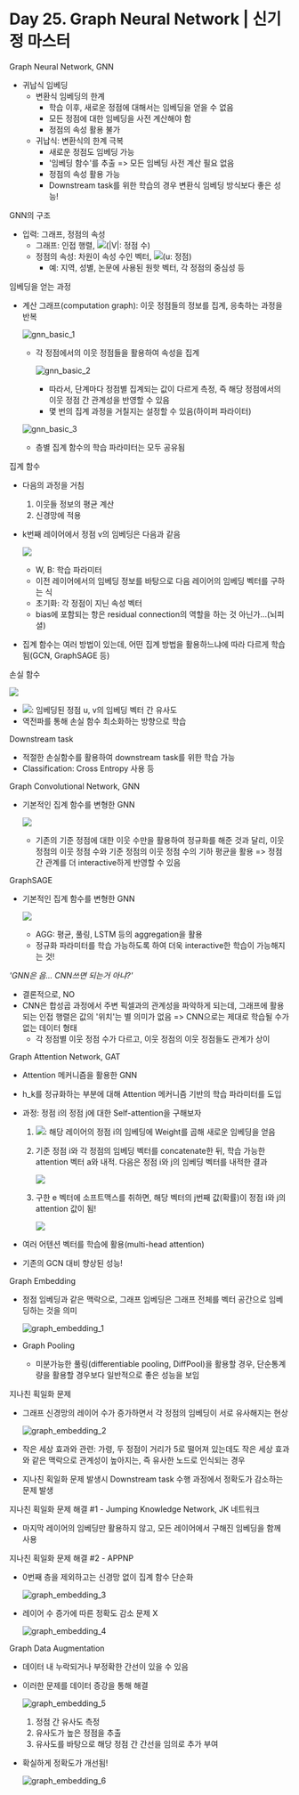 # Day 25. Graph Neural Network | 신기정 마스터

Graph Neural Network, GNN

- 귀납식 임베딩
  - 변환식 임베딩의 한계
    - 학습 이후, 새로운 정점에 대해서는 임베딩을 얻을 수 없음
    - 모든 정점에 대한 임베딩을 사전 계산해야 함
    - 정점의 속성 활용 불가
  - 귀납식: 변환식의 한계 극복
    - 새로운 정점도 임베딩 가능
    - '임베딩 함수'를 추출 => 모든 임베딩 사전 계산 필요 없음
    - 정점의 속성 활용 가능
    - Downstream task를 위한 학습의 경우 변환식 임베딩 방식보다 좋은 성능!

GNN의 구조

- 입력: 그래프, 정점의 속성
  - 그래프: 인접 행렬, ![](https://render.githubusercontent.com/render/math?math=%5Cdisplaystyle+A_%7B%7CV%7C+%5Ctimes+%7CV%7C%7D)(|V|: 정점 수)
  - 정점의 속성: 차원이 속성 수인 벡터, ![](https://render.githubusercontent.com/render/math?math=%5Cdisplaystyle+X_%7Bu%7D)(u: 정점)
    - 예: 지역, 성별, 논문에 사용된 원핫 벡터, 각 정점의 중심성 등

임베딩을 얻는 과정

- 계산 그래프(computation graph): 이웃 정점들의 정보를 집계, 응축하는 과정을 반복

  ![gnn_basic_1](https://github.com/iloveslowfood/iloveTIL/blob/main/boostcamp_ai/etc/images/week05/gnn_basic_1.jpg?raw=true)

  - 각 정점에서의 이웃 정점들을 활용하여 속성을 집계

    ![gnn_basic_2](https://github.com/iloveslowfood/iloveTIL/blob/main/boostcamp_ai/etc/images/week05/gnn_basic_2.jpg?raw=true)

    - 따라서, 단계마다 정점별 집계되는 값이 다르게 측정, 즉 해당 정점에서의 이웃 정점 간 관계성을 반영할 수 있음
    - 몇 번의 집계 과정을 거칠지는 설정할 수 있음(하이퍼 파라이터)

  ![gnn_basic_3](https://github.com/iloveslowfood/iloveTIL/blob/main/boostcamp_ai/etc/images/week05/gnn_basic_3.jpg?raw=true)

  - 층별 집계 함수의 학습 파라미터는 모두 공유됨

집계 함수

- 다음의 과정을 거침

  1. 이웃들 정보의 평균 계산
  2. 신경망에 적용

- k번째 레이어에서 정점 v의 임베딩은 다음과 같음

  ![](https://render.githubusercontent.com/render/math?math=%5Cdisplaystyle+h_%7Bv%7D%5E%7Bk%7D+%3D+%5Csigma+%28W_%7Bk%7D+%5Csum_%7Bu+%5Cin+N%28v%29%7D+%5Cfrac+%7Bh_%7Bv%7D%5E%7Bk-1%7D%7D+%7B%7CN%28v%29%7C%7D+%2B+B_%7Bk%7Dh_%7Bv%7D%5E%7Bk-1%7D%29%2C+h_%7Bv%7D%5E0+%3D+x_%7Bv%7D)

  - W, B: 학습 파라미터
  - 이전 레이어에서의 임베딩 정보를 바탕으로 다음 레이어의 임베딩 벡터를 구하는 식
  - 초기화: 각 정점이 지닌 속성 벡터
  - bias에 포함되는 항은 residual connection의 역할을 하는 것 아닌가...(뇌피셜)

- 집계 함수는 여러 방법이 있는데, 어떤 집계 방법을 활용하느냐에 따라 다르게 학습됨(GCN, GraphSAGE 등)

손실 함수

![](https://render.githubusercontent.com/render/math?math=%5Cdisplaystyle+L+%3D+%5Csum+_%7B%28u%2C+v%29+%5Cin+V+%5Ctimes+V%7D+%7C%7C+z_%7Bu%7D%5E%7B%5Cintercal%7Dz_%7Bv%7D+-+A_%7Bu%2C+v%7D%7C%7C%5E%7B2%7D)

- ![](https://render.githubusercontent.com/render/math?math=%5Cdisplaystyle+z_%7Bu%7D%5E%7B%5Cintercal%7Dz_%7Bv%7D): 임베딩된 정점 u, v의 임베딩 벡터 간 유사도
- 역전파를 통해 손실 함수 최소화하는 방향으로 학습

Downstream task

- 적절한 손실함수를 활용하여 downstream task를 위한 학습 가능
- Classification: Cross Entropy 사용 등

Graph Convolutional Network, GNN

- 기본적인 집계 함수를 변형한 GNN

  ![](https://render.githubusercontent.com/render/math?math=%5Cdisplaystyle+h_%7Bv%7D%5E%7Bk%7D+%3D+%5Csigma%28W_%7Bk%7D+%5Csum_%7Bu+%5Cin+N%28v%29+%5Ccup+v%7D+%5Cfrac+%7Bh_%7Bu%7D%5E%7Bk-1%7D%7D+%7B%5Csqrt+%7B%7CN%28u%29%7C%7CN%28v%29%7C%7D+%7D%29%2C+h_%7Bv%7D%5E%7B0%7D+%3D+x_%7Bv%7D)

  - 기존의 기준 정점에 대한 이웃 수만을 활용하여 정규화를 해준 것과 달리, 이웃 정점의 이웃 정점 수와 기준 정점의 이웃 정점 수의 기하 평균을 활용 => 정점 간 관계를 더 interactive하게 반영할 수 있음

GraphSAGE

- 기본적인 집계 함수를 변형한 GNN

  ![](https://render.githubusercontent.com/render/math?math=%5Cdisplaystyle+h_%7Bv%7D%5E%7Bk%7D+%3D+%5Csigma%28%5BW_%7Bk%7D+%5Ccdot+AGG%28%5C%7Bh_%7Bu%7D%5E%7Bk-1%7D%2C+%5Cforall+%7Bu%7D+%5Cin+N%28v%29%5C%7D%29%5D%29)

  - AGG: 평균, 풀링, LSTM 등의 aggregation을 활용
  - 정규화 파라미터를 학습 가능하도록 하여 더욱 interactive한 학습이 가능해지는 것!

*'GNN은 음... CNN쓰면 되는거 아냐?'*

- 결론적으로, NO
- CNN은 합성곱 과정에서 주변 픽셀과의 관계성을 파악하게 되는데, 그래프에 활용되는 인접 행렬은 값의 '위치'는 별 의미가 없음 => CNN으로는 제대로 학습될 수가 없는 데이터 형태
  - 각 정점별 이웃 정점 수가 다르고, 이웃 정점의 이웃 정점들도 관계가 상이

Graph Attention Network, GAT

- Attention 메커니즘을 활용한 GNN

- h_k를 정규화하는 부분에 대해 Attention 메커니즘 기반의 학습 파라미터를 도입

- 과정: 정점 i의 정점 j에 대한 Self-attention을 구해보자

  1. ![](https://render.githubusercontent.com/render/math?math=%5Cdisplaystyle+%5Ctilde%7Bh_%7Bi%7D%7D+%3D+h_%7Bi%7DW): 해당 레이어의 정점 i의 임베딩에 Weight를 곱해 새로운 임베딩을 얻음

  2. 기준 정점 i와 각 정점의 임베딩 벡터를 concatenate한 뒤, 학습 가능한 attention 벡터 a와 내적. 다음은 정점 i와 j의 임베딩 벡터를 내적한 결과

     ![](https://render.githubusercontent.com/render/math?math=%5Cdisplaystyle+e_%7Bij%7D+%3D+a%5E%7B%5Cintercal%7D%5BCONAT%28%5Ctilde%7Bh_%7Bi%7D%7D%2C++%5Ctilde%7Bh_%7Bj%7D%7D%29%5D)

  3. 구한 e 벡터에 소프트맥스를 취하면, 해당 벡터의 j번째 값(확률)이 정점 i와 j의 attention 값이 됨!

     ![](https://render.githubusercontent.com/render/math?math=%5Cdisplaystyle+%5Calpha_%7Bij%7D+%3D+softmax_%7Bj%7D%28e_%7Bij%7D%29+%3D+%5Cfrac+%7Bexp%28e_%7Bij%7D%29%7D+%7B%5Csum_%7Bk+%5Cin+N_%7Bi%7D%7D+exp%28e_%7Bik%7D%29%7D)

- 여러 어텐션 벡터를 학습에 활용(multi-head attention)
- 기존의 GCN 대비 향상된 성능!

Graph Embedding

- 정점 임베딩과 같은 맥락으로, 그래프 임베딩은 그래프 전체를 벡터 공간으로 임베딩하는 것을 의미

  ![graph_embedding_1](https://github.com/iloveslowfood/iloveTIL/blob/main/boostcamp_ai/etc/images/week05/graph_embedding_1.jpg?raw=true)

- Graph Pooling

  - 미분가능한 풀링(differentiable pooling, DiffPool)을 활용할 경우, 단순통계량을 활용할 경우보다 일반적으로 좋은 성능을 보임



지나친 획일화 문제

- 그래프 신경망의 레이어 수가 증가하면서 각 정점의 임베딩이 서로 유사해지는 현상

  ![graph_embedding_2](https://github.com/iloveslowfood/iloveTIL/blob/main/boostcamp_ai/etc/images/week05/graph_embedding_2.jpg?raw=true)

- 작은 세상 효과와 관련: 가령, 두 정점이 거리가 5로 떨어져 있는데도 작은 세상 효과와 같은 맥락으로 관계성이 높아지는, 즉 유사한 노드로 인식되는 경우

- 지나친 획일화 문제 발생시 Downstream task 수행 과정에서 정확도가 감소하는 문제 발생

  

지나친 획일화 문제 해결 #1 - Jumping Knowledge Network, JK 네트워크

- 마지막 레이어의 임베딩만 활용하지 않고, 모든 레이어에서 구해진 임베딩을 함께 사용

  

지나친 획일화 문제 해결 #2 - APPNP

- 0번째 층을 제외하고는 신경망 없이 집계 함수 단순화

  ![graph_embedding_3](https://github.com/iloveslowfood/iloveTIL/blob/main/boostcamp_ai/etc/images/week05/graph_embedding_3.jpg?raw=true)

- 레이어 수 증가에 따른 정확도 감소 문제 X

  ![graph_embedding_4](https://github.com/iloveslowfood/iloveTIL/blob/main/boostcamp_ai/etc/images/week05/graph_embedding_4.jpg?raw=true)

Graph Data Augmentation

- 데이터 내 누락되거나 부정확한 간선이 있을 수 있음

- 이러한 문제를 데이터 증강을 통해 해결

  ![graph_embedding_5](https://github.com/iloveslowfood/iloveTIL/blob/main/boostcamp_ai/etc/images/week05/graph_embedding_5.jpg?raw=true)

  1. 정점 간 유사도 측정
  2. 유사도가 높은 정점을 추출
  3. 유사도를 바탕으로 해당 정점 간 간선을 임의로 추가 부여

- 확실하게 정확도가 개선됨!

  ![graph_embedding_6](https://github.com/iloveslowfood/iloveTIL/blob/main/boostcamp_ai/etc/images/week05/graph_embedding_6.jpg?raw=true)